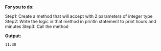 **For you to do:**

Step1: Create a method that will accept with 2 parameters of integer type
Step2: Write the logic in that method in println statement to print hours and minutes
Step3: Call the method

**Output:**

```
11:30
```